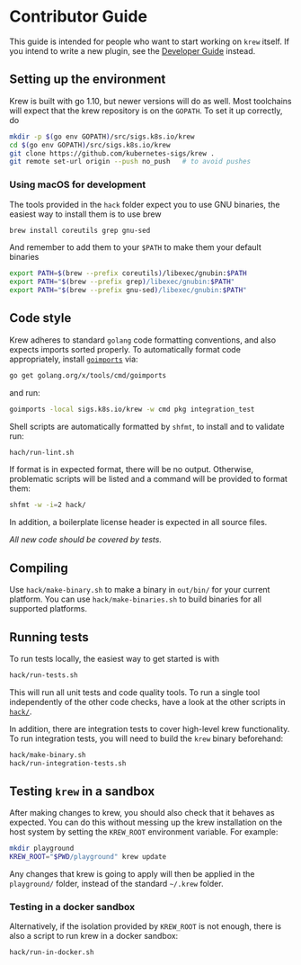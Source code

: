 # Contributor Guide

This guide is intended for people who want to start working on `krew` itself. If
you intend to write a new plugin, see the [Developer
Guide](https://krew.sigs.k8s.io/docs/developer-guide/) instead.

## Setting up the environment

Krew is built with go 1.10, but newer versions will do as well.
Most toolchains will expect that the krew repository is on the `GOPATH`.
To set it up correctly, do

```bash
mkdir -p $(go env GOPATH)/src/sigs.k8s.io/krew
cd $(go env GOPATH)/src/sigs.k8s.io/krew
git clone https://github.com/kubernetes-sigs/krew .
git remote set-url origin --push no_push   # to avoid pushes
```

### Using macOS for development

The tools provided in the `hack` folder expect you to use GNU binaries, the easiest way to install them is to use brew

```bash
brew install coreutils grep gnu-sed
```
And remember to add them to your `$PATH` to make them your default binaries

```bash
export PATH=$(brew --prefix coreutils)/libexec/gnubin:$PATH
export PATH="$(brew --prefix grep)/libexec/gnubin:$PATH"
export PATH="$(brew --prefix gnu-sed)/libexec/gnubin:$PATH"
```

## Code style

Krew adheres to standard `golang` code formatting conventions, and also expects
imports sorted properly.
To automatically format code appropriately, install
[`goimports`](https://godoc.org/golang.org/x/tools/cmd/goimports) via:

```bash
go get golang.org/x/tools/cmd/goimports
```

and run:

```bash
goimports -local sigs.k8s.io/krew -w cmd pkg integration_test
```

Shell scripts are automatically formatted by `shfmt`, to install and to validate run:

```bash
hach/run-lint.sh
```

If format is in expected format, there will be no output.
Otherwise, problematic scripts will be listed and a command will be
provided to format them:

```bash
shfmt -w -i=2 hack/
```

In addition, a boilerplate license header is expected in all source files.

_All new code should be covered by tests._

## Compiling

Use `hack/make-binary.sh` to make a binary in `out/bin/` for your current
platform. You can use `hack/make-binaries.sh` to build binaries for all
supported platforms.

## Running tests

To run tests locally, the easiest way to get started is with

```bash
hack/run-tests.sh
```

This will run all unit tests and code quality tools.
To run a single tool independently of the other code checks, have a look at the
other scripts in [`hack/`](../hack).

In addition, there are integration tests to cover high-level krew functionality.
To run integration tests, you will need to build the `krew` binary beforehand:

```bash
hack/make-binary.sh
hack/run-integration-tests.sh
```

## Testing `krew` in a sandbox

After making changes to krew, you should also check that it behaves as expected.
You can do this without messing up the krew installation on the host system by
setting the `KREW_ROOT` environment variable.
For example:

```bash
mkdir playground
KREW_ROOT="$PWD/playground" krew update
```

Any changes that krew is going to apply will then be applied in the
`playground/` folder, instead of the standard `~/.krew` folder.

### Testing in a docker sandbox

Alternatively, if the isolation provided by `KREW_ROOT` is not enough, there is
also a script to run krew in a docker sandbox:

```bash
hack/run-in-docker.sh
```
